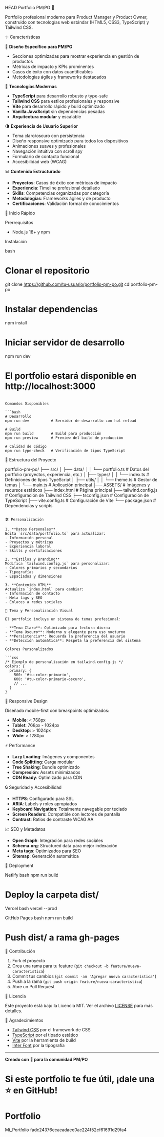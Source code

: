 HEAD
Portfolio PM/PO 🚀

Portfolio profesional moderno para Product Manager y Product Owner, construido con tecnologías web estándar (HTML5, CSS3, TypeScript) y Tailwind CSS.

✨ Características

🎯 **Diseño Específico para PM/PO**
- Secciones optimizadas para mostrar experiencia en gestión de productos
- Métricas de impacto y KPIs prominentes
- Casos de éxito con datos cuantificables
- Metodologías ágiles y frameworks destacados

🔧 **Tecnologías Modernas**
- **TypeScript** para desarrollo robusto y type-safe
- **Tailwind CSS** para estilos profesionales y responsive
- **Vite** para desarrollo rápido y build optimizado
- **Vanilla JavaScript** sin dependencias pesadas
- **Arquitectura modular** y escalable

🌗 **Experiencia de Usuario Superior**
- Tema claro/oscuro con persistencia
- Diseño responsive optimizado para todos los dispositivos
- Animaciones suaves y profesionales
- Navegación intuitiva con scroll spy
- Formulario de contacto funcional
- Accesibilidad web (WCAG)

📊 **Contenido Estructurado**
- **Proyectos**: Casos de éxito con métricas de impacto
- **Experiencia**: Timeline profesional detallado
- **Skills**: Competencias organizadas por categoría
- **Metodologías**: Frameworks ágiles y de producto
- **Certificaciones**: Validación formal de conocimientos

🚀 Inicio Rápido

Prerrequisitos
- Node.js 18+ y npm

Instalación

bash
# Clonar el repositorio
git clone https://github.com/tu-usuario/portfolio-pm-po.git
cd portfolio-pm-po

# Instalar dependencias
npm install

# Iniciar servidor de desarrollo
npm run dev

# El portfolio estará disponible en http://localhost:3000
```

Comandos Disponibles

```bash
# Desarrollo
npm run dev          # Servidor de desarrollo con hot reload

# Build
npm run build        # Build para producción
npm run preview      # Preview del build de producción

# Calidad de código
npm run type-check   # Verificación de tipos TypeScript
```

📁 Estructura del Proyecto


portfolio-pm-po/
├── src/
│   ├── data/
│   │   └── portfolio.ts     # Datos del portfolio (proyectos, experiencia, etc.)
│   ├── types/
│   │   └── index.ts         # Definiciones de tipos TypeScript
│   ├── utils/
│   │   └── theme.ts         # Gestor de temas
│   └── main.ts              # Aplicación principal
├── ASSETS/                  # Imágenes y recursos estáticos
├── index.html               # Página principal
├── tailwind.config.js       # Configuración de Tailwind CSS
├── tsconfig.json           # Configuración de TypeScript
├── vite.config.ts          # Configuración de Vite
└── package.json            # Dependencias y scripts
```

🛠️ Personalización

1. **Datos Personales**
Edita `src/data/portfolio.ts` para actualizar:
- Información personal
- Proyectos y métricas
- Experiencia laboral
- Skills y certificaciones

2. **Estilos y Branding**
Modifica `tailwind.config.js` para personalizar:
- Colores primarios y secundarios
- Tipografías
- Espaciados y dimensiones

3. **Contenido HTML**
Actualiza `index.html` para cambiar:
- Información de contacto
- Meta tags y SEO
- Enlaces a redes sociales

🎨 Tema y Personalización Visual

El portfolio incluye un sistema de temas profesional:

- **Tema Claro**: Optimizado para lectura diurna
- **Tema Oscuro**: Moderno y elegante para uso nocturno
- **Persistencia**: Recuerda la preferencia del usuario
- **Detección automática**: Respeta la preferencia del sistema

Colores Personalizados

```css
/* Ejemplo de personalización en tailwind.config.js */
colors: {
  primary: {
    500: '#tu-color-primario',
    600: '#tu-color-primario-oscuro',
    // ...
  }
}
```

📱 Responsive Design

Diseñado mobile-first con breakpoints optimizados:

- **Mobile**: < 768px
- **Tablet**: 768px - 1024px
- **Desktop**: > 1024px
- **Wide**: > 1280px

⚡ Performance

- **Lazy Loading**: Imágenes y componentes
- **Code Splitting**: Carga modular
- **Tree Shaking**: Bundle optimizado
- **Compresión**: Assets minimizados
- **CDN Ready**: Optimizado para CDN

🔒 Seguridad y Accesibilidad

- **HTTPS**: Configurado para SSL
- **ARIA**: Labels y roles apropiados
- **Keyboard Navigation**: Totalmente navegable por teclado
- **Screen Readers**: Compatible con lectores de pantalla
- **Contrast**: Ratios de contraste WCAG AA

📈 SEO y Metadatos

- **Open Graph**: Integración para redes sociales
- **Schema.org**: Structured data para mejor indexación
- **Meta tags**: Optimizados para SEO
- **Sitemap**: Generación automática

🚀 Deployment

Netlify
bash
npm run build
# Deploy la carpeta dist/


Vercel
bash
vercel --prod


GitHub Pages
bash
npm run build
# Push dist/ a rama gh-pages


🤝 Contribución

1. Fork el proyecto
2. Crea una rama para tu feature (`git checkout -b feature/nueva-caracteristica`)
3. Commit tus cambios (`git commit -am 'Agregar nueva característica'`)
4. Push a la rama (`git push origin feature/nueva-caracteristica`)
5. Abre un Pull Request

📄 Licencia

Este proyecto está bajo la Licencia MIT. Ver el archivo [LICENSE](LICENSE) para más detalles.

🙏 Agradecimientos

- [Tailwind CSS](https://tailwindcss.com/) por el framework de CSS
- [TypeScript](https://www.typescriptlang.org/) por el tipado estático
- [Vite](https://vitejs.dev/) por la herramienta de build
- [Inter Font](https://rsms.me/inter/) por la tipografía

---

**Creado con 💙 para la comunidad PM/PO**

Si este portfolio te fue útil, ¡dale una ⭐ en GitHub! 
=======
# Portfolio
Mi_Portfolio
fadc24376ecaeadaee0ac224f52cf61691d29fa4
